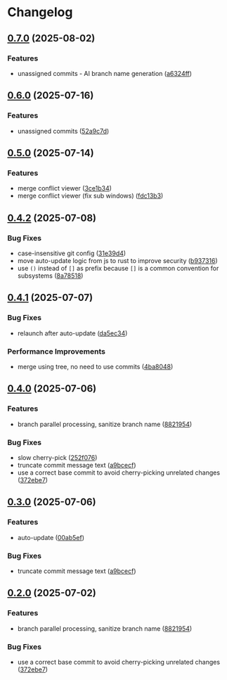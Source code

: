 # Changelog

## [0.7.0](https://github.com/develar/branch-deck/compare/v0.6.0...v0.7.0) (2025-08-02)


### Features

* unassigned commits - AI branch name generation ([a6324ff](https://github.com/develar/branch-deck/commit/a6324ff9db665e285781b0a83b196de618ab5c06))

## [0.6.0](https://github.com/develar/branch-deck/compare/v0.5.0...v0.6.0) (2025-07-16)


### Features

* unassigned commits ([52a9c7d](https://github.com/develar/branch-deck/commit/52a9c7da384cc30a5befa7820581024eb362daa0))

## [0.5.0](https://github.com/develar/branch-deck/compare/v0.4.2...v0.5.0) (2025-07-14)


### Features

* merge conflict viewer ([3ce1b34](https://github.com/develar/branch-deck/commit/3ce1b34dd537f338f6fb67d143e93dc43025e69e))
* merge conflict viewer (fix sub windows) ([fdc13b3](https://github.com/develar/branch-deck/commit/fdc13b3dc5954d310944dcf59a2b2bb69fc102c2))

## [0.4.2](https://github.com/develar/branch-deck/compare/v0.4.1...v0.4.2) (2025-07-08)


### Bug Fixes

* case-insensitive git config ([31e39d4](https://github.com/develar/branch-deck/commit/31e39d430af171be3c02f63502f11093ebaf12c3))
* move auto-update logic from js to rust to improve security ([b937316](https://github.com/develar/branch-deck/commit/b937316ee19729f90bbe8209de63d6bba40f73fe))
* use `()` instead of `[]` as prefix because `[]` is a common convention for subsystems ([8a78518](https://github.com/develar/branch-deck/commit/8a78518cb4a045b882d8459c1b09729c09b6c004))

## [0.4.1](https://github.com/develar/branch-deck/compare/v0.4.0...v0.4.1) (2025-07-07)


### Bug Fixes

* relaunch after auto-update ([da5ec34](https://github.com/develar/branch-deck/commit/da5ec34bcde63b7a8eb774ad2dfd9d73e6a139da))


### Performance Improvements

* merge using tree, no need to use commits ([4ba8048](https://github.com/develar/branch-deck/commit/4ba8048cca2d1797380f50ece1885b6f14600a4e))

## [0.4.0](https://github.com/develar/branch-deck/compare/branch-deck-v0.3.0...branch-deck-v0.4.0) (2025-07-06)


### Features

* branch parallel processing, sanitize branch name ([8821954](https://github.com/develar/branch-deck/commit/8821954bae9f1aad67c72879af588dce6bd9894e))


### Bug Fixes

* slow cherry-pick ([252f076](https://github.com/develar/branch-deck/commit/252f07683fd0bd7ed29b520a7324f7de1e8992f9))
* truncate commit message text ([a9bcecf](https://github.com/develar/branch-deck/commit/a9bcecf4c9e789e00a9d96e532cd5d5ae6e8c37e))
* use a correct base commit to avoid cherry-picking unrelated changes ([372ebe7](https://github.com/develar/branch-deck/commit/372ebe7bc4a6e4f03d9da0bd18a3d7efa3ede640))

## [0.3.0](https://github.com/develar/branch-deck/compare/branch-deck-v0.2.0...branch-deck-v0.3.0) (2025-07-06)


### Features

* auto-update ([00ab5ef](https://github.com/develar/branch-deck/commit/00ab5efc56384520a83678c5264ea5682ec95659))


### Bug Fixes

* truncate commit message text ([a9bcecf](https://github.com/develar/branch-deck/commit/a9bcecf4c9e789e00a9d96e532cd5d5ae6e8c37e))

## [0.2.0](https://github.com/develar/branch-deck/compare/branch-deck-v0.1.0...branch-deck-v0.2.0) (2025-07-02)


### Features

* branch parallel processing, sanitize branch name ([8821954](https://github.com/develar/branch-deck/commit/8821954bae9f1aad67c72879af588dce6bd9894e))


### Bug Fixes

* use a correct base commit to avoid cherry-picking unrelated changes ([372ebe7](https://github.com/develar/branch-deck/commit/372ebe7bc4a6e4f03d9da0bd18a3d7efa3ede640))
